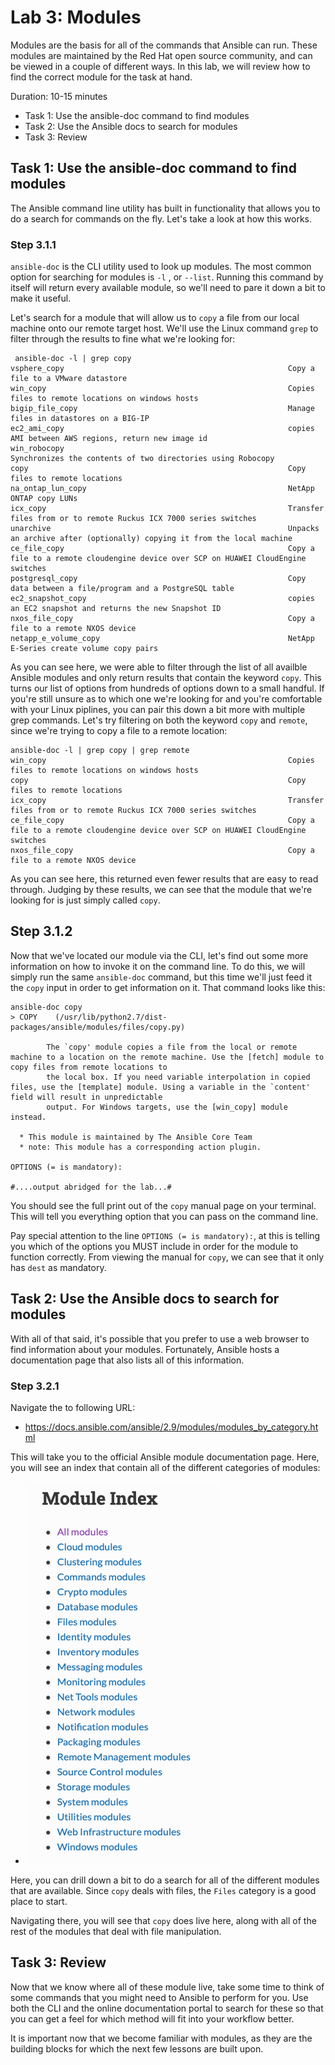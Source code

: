 # Lab 3: Modules

Modules are the basis for all of the commands that Ansible can run.  These modules are maintained by the Red Hat open source community, and can be viewed in a couple of different ways.  In this lab, we will review how to find the correct module for the task at hand.

Duration: 10-15 minutes

- Task 1: Use the ansible-doc command to find modules
- Task 2: Use the Ansible docs to search for modules
- Task 3: Review


## Task 1: Use the ansible-doc command to find modules
The Ansible command line utility has built in functionality that allows you to do a search for commands on the fly.  Let's take a look at how this works.

### Step 3.1.1
`ansible-doc` is the CLI utility used to look up modules.  The most common option for searching for modules is `-l` , or `--list`.  Running this command by itself will return every available module, so we'll need to pare it down a bit to make it useful.  

Let's search for a module that will allow us to `copy` a file from our local machine onto our remote target host.  We'll use the Linux command `grep` to filter through the results to fine what we're looking for:

```shell
 ansible-doc -l | grep copy
vsphere_copy                                                  Copy a file to a VMware datastore                                                                                                                      
win_copy                                                      Copies files to remote locations on windows hosts                                                                                                      
bigip_file_copy                                               Manage files in datastores on a BIG-IP                                                                                                                 
ec2_ami_copy                                                  copies AMI between AWS regions, return new image id                                                                                                    
win_robocopy                                                  Synchronizes the contents of two directories using Robocopy                                                                                            
copy                                                          Copy files to remote locations                                                                                                                         
na_ontap_lun_copy                                             NetApp ONTAP copy LUNs                                                                                                                                 
icx_copy                                                      Transfer files from or to remote Ruckus ICX 7000 series switches                                                                                       
unarchive                                                     Unpacks an archive after (optionally) copying it from the local machine                                                                                
ce_file_copy                                                  Copy a file to a remote cloudengine device over SCP on HUAWEI CloudEngine switches                                                                     
postgresql_copy                                               Copy data between a file/program and a PostgreSQL table                                                                                                
ec2_snapshot_copy                                             copies an EC2 snapshot and returns the new Snapshot ID                                                                                                 
nxos_file_copy                                                Copy a file to a remote NXOS device                                                                                                                    
netapp_e_volume_copy                                          NetApp E-Series create volume copy pairs    
```
As you can see here, we were able to filter through the list of all availble Ansible modules and only return results that contain the keyword `copy`.  This turns our list of options from hundreds of options down to a small handful.  If you're still unsure as to which one we're looking for and you're comfortable with your Linux piplines, you can pair this down a bit more with multiple grep commands.  Let's try filtering on both the keyword `copy` and `remote`, since we're trying to copy a file to a remote location:

```shell
ansible-doc -l | grep copy | grep remote
win_copy                                                      Copies files to remote locations on windows hosts                                                                                                      
copy                                                          Copy files to remote locations                                                                                                                         
icx_copy                                                      Transfer files from or to remote Ruckus ICX 7000 series switches                                                                                       
ce_file_copy                                                  Copy a file to a remote cloudengine device over SCP on HUAWEI CloudEngine switches                                                                     
nxos_file_copy                                                Copy a file to a remote NXOS device
```

As you can see here, this returned even fewer results that are easy to read through.  Judging by these results, we can see that the module that we're looking for is just simply called `copy`.

## Step 3.1.2
Now that we've located our module via the CLI, let's find out some more information on how to invoke it on the command line.  To do this, we will simply run the same `ansible-doc` command, but this time we'll just feed it the `copy` input in order to get information on it.  That command looks like this:

```shell
ansible-doc copy
> COPY    (/usr/lib/python2.7/dist-packages/ansible/modules/files/copy.py)

        The `copy' module copies a file from the local or remote machine to a location on the remote machine. Use the [fetch] module to copy files from remote locations to
        the local box. If you need variable interpolation in copied files, use the [template] module. Using a variable in the `content' field will result in unpredictable
        output. For Windows targets, use the [win_copy] module instead.

  * This module is maintained by The Ansible Core Team
  * note: This module has a corresponding action plugin.

OPTIONS (= is mandatory):

#....output abridged for the lab...#
```
You should see the full print out of the `copy` manual page on your terminal.  This will tell you everything option that you can pass on the command line.  

Pay special attention to the line `OPTIONS (= is mandatory):`, at this is telling you which of the options you MUST include in order for the module to function correctly.  From viewing the manual for `copy`, we can see that it only has `dest` as mandatory.

## Task 2: Use the Ansible docs to search for modules
With all of that said, it's possible that you prefer to use a web browser to find information about your modules.  Fortunately, Ansible hosts a documentation page that also lists all of this information.

### Step 3.2.1
Navigate the to following URL:
- https://docs.ansible.com/ansible/2.9/modules/modules_by_category.html

This will take you to the official Ansible module documentation page.  Here, you will see an index that contain all of the different categories of modules:
- ![](images/allModules.png)

Here, you can drill down a bit to do a search for all of the different modules that are available.  Since `copy` deals with files, the `Files` category is a good place to start.

Navigating there, you will see that `copy` does live here, along with all of the rest of the modules that deal with file manipulation.

## Task 3: Review
Now that we know where all of these module live, take some time to think of some commands that you might need to Ansible to perform for you.  Use both the CLI and the online documentation portal to search for these so that you can get a feel for which method will fit into your workflow better.  

It is important now that we become familiar with modules, as they are the building blocks for which the next few lessons are built upon.